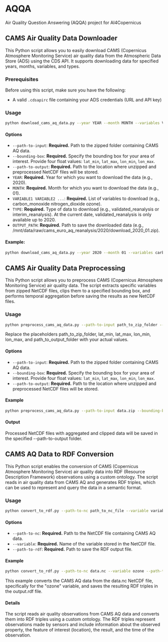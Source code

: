 # AQQA
Air Quality Question Answering (AQQA) project for AI4Copernicus


## CAMS Air Quality Data Downloader

This Python script allows you to easily download CAMS (Copernicus Atmosphere Monitoring Service) air quality data from the Atmospheric Data Store (ADS) using the CDS API. It supports downloading data for specified years, months, variables, and types.

### Prerequisites

Before using this script, make sure you have the following:

- A valid `.cdsapirc` file containing your ADS credentials (URL and API key)

### Usage 
```bash
python download_cams_aq_data.py --year YEAR --month MONTH --variables VARIABLE1 VARIABLE2 ... --type DATA_TYPE --output-path OUTPUT_PATH
```

#### Options

- `--path-to-input`: **Required.** Path to the zipped folder containing CAMS AQ data.
- `--bounding-box`: **Required.** Specify the bounding box for your area of interest. Provide four float values: `lat_min`, `lat_max`, `lon_min`, `lon_max`.
- `--path-to-output`: **Required.** Path to the location where unzipped and preprocessed NetCDF files will be stored.
- `YEAR`: **Required.** Year for which you want to download the data (e.g., 2020).
- `MONTH`: **Required.** Month for which you want to download the data (e.g., 01).
- `VARIABLE1 VARIABLE2 ...`: **Required.** List of variables to download (e.g., carbon_monoxide nitrogen_dioxide ozone).
- `TYPE`: **Required.** Type of data to download (e.g., validated_reanalysis or interim_reanalysis). At the current date, validated_reanalysis is only available up to 2020.
- `OUTPUT_PATH`: **Required.** Path to save the downloaded data (e.g., /mnt/data/raw/cams_euro_aq_reanalysis/2020/download_2020_01.zip).


#### Example:
```bash
python download_cams_aq_data.py --year 2020 --month 01 --variables carbon_monoxide nitrogen_dioxide ozone --type validated_reanalysis --output-path /path/to/output.zip
```


## CAMS Air Quality Data Preprocessing

This Python script allows you to preprocess CAMS (Copernicus Atmosphere Monitoring Service) air quality data. The script extracts specific variables from zipped NetCDF files, clips them to a specified bounding box, and performs temporal aggregation before saving the results as new NetCDF files.

### Usage 

```bash
python preprocess_cams_aq_data.py --path-to-input path_to_zip_folder --bounding-box lat_min lat_max lon_min lon_max --path-to-output path_to_output_folder
```

Replace the placeholders path_to_zip_folder, lat_min, lat_max, lon_min, lon_max, and path_to_output_folder with your actual values.

#### Options
- `--path-to-input`: **Required.** Path to the zipped folder containing CAMS AQ data.
- `--bounding-box`: **Required.** Specify the bounding box for your area of interest. Provide four float values: `lat_min`, `lat_max`, `lon_min`, `lon_max`.
- `--path-to-output`: **Required.** Path to the location where unzipped and preprocessed NetCDF files will be stored.

#### Example
```bash
python preprocess_cams_aq_data.py --path-to-input data.zip --bounding-box 45.82 50.65 8.95 17.22 --path-to-output processed_data
```

#### Output
Processed NetCDF files with aggregated and clipped data will be saved in the specified --path-to-output folder.


## CAMS AQ Data to RDF Conversion

This Python script enables the conversion of CAMS (Copernicus Atmosphere Monitoring Service) air quality data into RDF (Resource Description Framework) observations using a custom ontology. The script reads in air quality data from CAMS AQ and generates RDF triples, which can be used to represent and query the data in a semantic format.

### Usage

```bash
python convert_to_rdf.py --path-to-nc path_to_nc_file --variable variable_name --path-to-rdf path_to_rdf_file
```

#### Options

- `--path-to-nc`: **Required.** Path to the NetCDF file containing CAMS AQ data.
- `--variable`: **Required.** Name of the variable stored in the NetCDF file.
- `--path-to-rdf`: **Required.** Path to save the RDF output file.

#### Example
```bash
python convert_to_rdf.py --path-to-nc data.nc --variable ozone --path-to-rdf output.rdf
```

This example converts the CAMS AQ data from the data.nc NetCDF file, specifically for the "ozone" variable, and saves the resulting RDF triples in the output.rdf file.

#### Details
The script reads air quality observations from CAMS AQ data and converts them into RDF triples using a custom ontology. The RDF triples represent observations made by sensors and include information about the observed property, the feature of interest (location), the result, and the time of the observation.